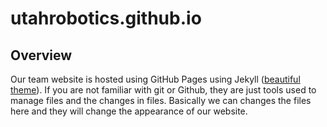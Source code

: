 # utahrobotics.github.io


## Overview

Our team website is hosted using GitHub Pages using Jekyll ([beautiful theme][beautiful]).
 If you are not familiar with git or Github, they are just tools used to
 manage files and the changes
in files.  Basically we can changes the files here and they will change the
appearance of our website.


[beautiful]: http://deanattali.com/beautiful-jekyll/

